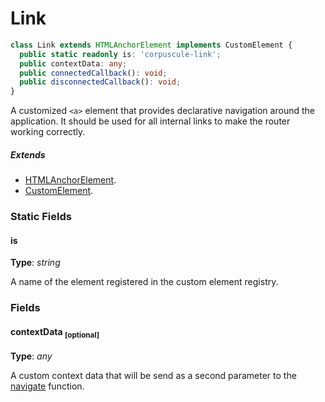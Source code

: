 # Link

```typescript
class Link extends HTMLAnchorElement implements CustomElement {
  public static readonly is: 'corpuscule-link';
  public contextData: any;
  public connectedCallback(): void;
  public disconnectedCallback(): void;
}
```

A customized `<a>` element that provides declarative navigation around the
application. It should be used for all internal links to make the router working
correctly.

##### Extends

- [HTMLAnchorElement](https://developer.mozilla.org/en-US/docs/Web/API/HTMLAnchorElement).
- [CustomElement](../../typings/docs/CustomElement.md).

### Static Fields

#### is

**Type**: _string_

A name of the element registered in the custom element registry.

### Fields

#### contextData <sub>[optional]</sub>

**Type**: _any_

A custom context data that will be send as a second parameter to the
[navigate](./index.md#navigate) function.
